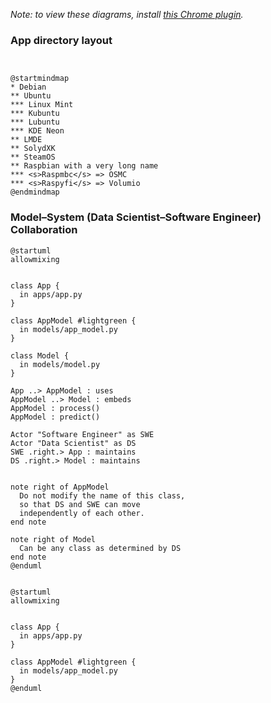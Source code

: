 *Note: to view these diagrams, install [this Chrome plugin](https://chrome.google.com/webstore/detail/plantuml-visualizer/ffaloebcmkogfdkemcekamlmfkkmgkcf).*

### App directory layout
```


@startmindmap
* Debian
** Ubuntu
*** Linux Mint
*** Kubuntu
*** Lubuntu
*** KDE Neon
** LMDE
** SolydXK
** SteamOS
** Raspbian with a very long name
*** <s>Raspmbc</s> => OSMC
*** <s>Raspyfi</s> => Volumio
@endmindmap
```

### Model–System (Data Scientist–Software Engineer) Collaboration
```
@startuml
allowmixing

 
class App {
  in apps/app.py
}

class AppModel #lightgreen {
  in models/app_model.py
}

class Model {
  in models/model.py
}

App ..> AppModel : uses
AppModel ..> Model : embeds
AppModel : process()
AppModel : predict()

Actor "Software Engineer" as SWE
Actor "Data Scientist" as DS
SWE .right.> App : maintains
DS .right.> Model : maintains


note right of AppModel
  Do not modify the name of this class,
  so that DS and SWE can move 
  independently of each other.
end note

note right of Model
  Can be any class as determined by DS
end note
@enduml


@startuml
allowmixing

 
class App {
  in apps/app.py
}

class AppModel #lightgreen {
  in models/app_model.py
}
@enduml
```
